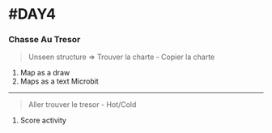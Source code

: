 #DAY4
=====
### Chasse Au Tresor
> Unseen structure => Trouver la charte - Copier la charte
1. Map as a draw
2. Maps as a text 
Microbit
--------
> Aller trouver le tresor - Hot/Cold
1. Score activity